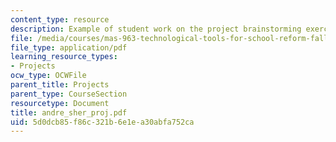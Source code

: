 ```yaml
---
content_type: resource
description: Example of student work on the project brainstorming exercise.
file: /media/courses/mas-963-technological-tools-for-school-reform-fall-2005/5d0dcb85f86c321b6e1ea30abfa752ca_andre_sher_proj.pdf
file_type: application/pdf
learning_resource_types:
- Projects
ocw_type: OCWFile
parent_title: Projects
parent_type: CourseSection
resourcetype: Document
title: andre_sher_proj.pdf
uid: 5d0dcb85-f86c-321b-6e1e-a30abfa752ca
---
```

